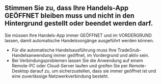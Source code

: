 
## Stimmen Sie zu, dass Ihre Handels-App GEÖFFNET bleiben muss und nicht in den Hintergrund gestellt oder beendet werden darf.

Sie müssen Ihre Handels-App immer GEÖFFNET und im VORDERGRUND lassen, damit automatische Handelsvorgänge ausgeführt werden können.
- Für die automatische Handelsausführung muss Ihre TradeGrub-Handelsanwendung immer geöffnet, im Vordergrund und aktiv sein.
- Bei Verbindungsproblemen lassen Sie die Anwendung auf einem Remote-PC oder Cloud-Server laufen und greifen Sie per Remote-Desktop darauf zu, um sicherzustellen, dass sie immer geöffnet ist und eine zuverlässige Netzwerkverbindung besteht.
